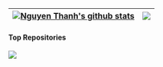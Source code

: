 | <a href="https://github.com/nguyenthanh-01"><img align="center" src="https://github-readme-stats-52blue.vercel.app/api?username=nguyenthanh-01&show_icons=true&include_all_commits=true&theme=buefy&hide_border=true" alt="Nguyen Thanh's github stats" /></a> | <a href="https://github.com/nguyenthanh-01"><img align="center" src="https://github-readme-stats-52blue.vercel.app/api/top-langs/?username=nguyenthanh-01&layout=compact&theme=buefy&hide_border=true" /></a> |
| ------------- | ------------- |

#### Top Repositories


<a href="https://github.com/nguyenthanh-01/code">
  <img align="center" src="https://github-readme-stats-52blue.vercel.app/api/pin/?username=nguyenthanh-01&repo=code&theme=buefy" />
</a>
